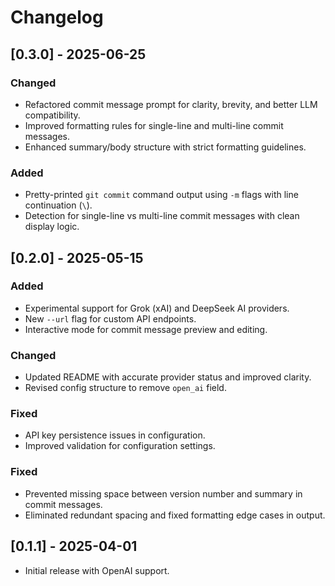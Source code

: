 # Changelog

## [0.3.0] - 2025-06-25
### Changed
- Refactored commit message prompt for clarity, brevity, and better LLM compatibility.
- Improved formatting rules for single-line and multi-line commit messages.
- Enhanced summary/body structure with strict formatting guidelines.

### Added
- Pretty-printed `git commit` command output using `-m` flags with line continuation (`\`).
- Detection for single-line vs multi-line commit messages with clean display logic.

## [0.2.0] - 2025-05-15
### Added
- Experimental support for Grok (xAI) and DeepSeek AI providers.
- New `--url` flag for custom API endpoints.
- Interactive mode for commit message preview and editing.

### Changed
- Updated README with accurate provider status and improved clarity.
- Revised config structure to remove `open_ai` field.

### Fixed
- API key persistence issues in configuration.
- Improved validation for configuration settings.

### Fixed
- Prevented missing space between version number and summary in commit messages.
- Eliminated redundant spacing and fixed formatting edge cases in output.

## [0.1.1] - 2025-04-01
- Initial release with OpenAI support.
